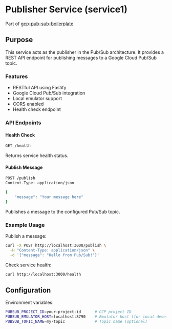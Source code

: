 # Publisher Service (service1)

Part of [gcp-pub-sub-boilerplate](https://github.com/aemal/gcp-pub-sub-boilerplate)

## Purpose

This service acts as the publisher in the Pub/Sub architecture. It provides a REST API endpoint for publishing messages to a Google Cloud Pub/Sub topic.

### Features

- RESTful API using Fastify
- Google Cloud Pub/Sub integration
- Local emulator support
- CORS enabled
- Health check endpoint

### API Endpoints

#### Health Check
```bash
GET /health
```
Returns service health status.

#### Publish Message
```bash
POST /publish
Content-Type: application/json

{
    "message": "Your message here"
}
```
Publishes a message to the configured Pub/Sub topic.

### Example Usage

Publish a message:
```bash
curl -X POST http://localhost:3000/publish \
  -H "Content-Type: application/json" \
  -d '{"message": "Hello from Pub/Sub!"}'
```

Check service health:
```bash
curl http://localhost:3000/health
```

## Configuration

Environment variables:
```bash
PUBSUB_PROJECT_ID=your-project-id      # GCP project ID
PUBSUB_EMULATOR_HOST=localhost:8790    # Emulator host (for local development)
PUBSUB_TOPIC_NAME=my-topic             # Topic name (optional)
